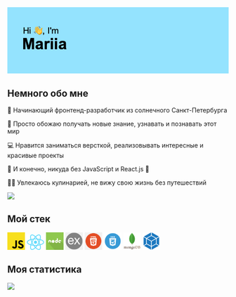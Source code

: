 <img src="header.png" alt="баннер">

## Немного обо мне

&#127810; Начинающий фронтенд-разработчик из солнечного Санкт-Петербурга

&#129495; Просто обожаю получать новые знание, узнавать и познавать этот мир

&#128187; Нравится заниматься версткой, реализовывать интересные и красивые проекты

&#127793; И конечно, никуда без JavaScript и React.js &#128170;

&#128105;&#8205;&#127859; Увлекаюсь кулинарией, не вижу свою жизнь без путешествий

![](https://github-profile-summary-cards.vercel.app/api/cards/profile-details?username=mariarez&theme=default)

## Мой стек
<p align="left">  
<img src="js.png" alt="JavaScript" width="40px">
<img src="react.png" alt="React.js" width="40px">
<img src="node.png" alt="Node.js" width="40px">
<img src="express.png" alt="Express.js" width="40px">
<img src="html.png" alt="HTML" width="40px">
<img src="csS.png" alt="CSS" width="40px">
<img src="mongodb.png" alt="Mongodb" width="40px">
<img src="webpack.png" alt="Webpack" width="40px">
</p>

## Моя статистика
![](https://github-profile-summary-cards.vercel.app/api/cards/repos-per-language?username=mariarez&theme=default)



